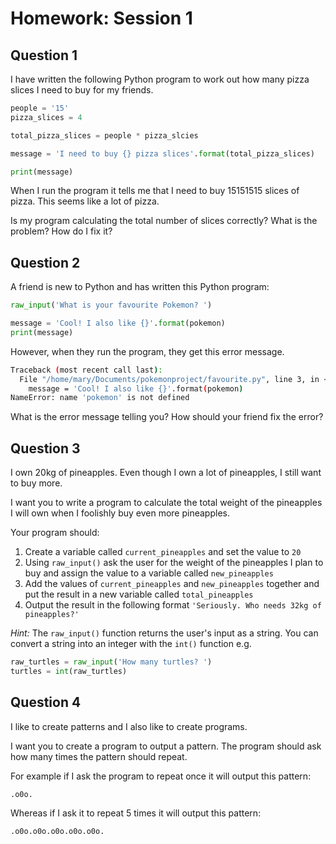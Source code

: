 # Homework: Session 1

## Question 1

I have written the following Python program to work out how many pizza slices I need to buy for my friends.

```python
people = '15'
pizza_slices = 4

total_pizza_slices = people * pizza_slcies

message = 'I need to buy {} pizza slices'.format(total_pizza_slices)

print(message)
```

When I run the program it tells me that I need to buy 15151515 slices of pizza. This seems like a lot of pizza.

Is my program calculating the total number of slices correctly? What is the problem? How do I fix it?



## Question 2

A friend is new to Python and has written this Python program:

```python
raw_input('What is your favourite Pokemon? ')

message = 'Cool! I also like {}'.format(pokemon)
print(message)
```

However, when they run the program, they get this error message. 


```bash
Traceback (most recent call last):
  File "/home/mary/Documents/pokemonproject/favourite.py", line 3, in <module>
    message = 'Cool! I also like {}'.format(pokemon)
NameError: name 'pokemon' is not defined
```

What is the error message telling you? How should your friend fix the error?


## Question 3

I own 20kg of pineapples. Even though I own a lot of pineapples, I still want to buy more.

I want you to write a program to calculate the total weight of the pineapples I will own when I foolishly buy even more pineapples.

Your program should:
1. Create a variable called `current_pineapples` and set the value to `20`
1. Using `raw_input()` ask the user for the weight of the pineapples I plan to buy and assign the value to a variable called `new_pineapples`
1. Add the values of `current_pineapples` and `new_pineapples` together and put the result in a new variable called `total_pineapples`
1. Output the result in the following format `'Seriously. Who needs 32kg of pineapples?'`

*Hint:* The `raw_input()` function returns the user's input as a string. You can convert a string into an integer with the `int()` function e.g.

```python
raw_turtles = raw_input('How many turtles? ')
turtles = int(raw_turtles) 
```

## Question 4

I like to create patterns and I also like to create programs. 

I want you to create a program to output a pattern. The program should ask how many times the pattern should repeat.

For example if I ask the program to repeat once it will output this pattern:

```
.o0o.
```

Whereas if I ask it to repeat 5 times it will output this pattern:

```
.o0o.o0o.o0o.o0o.o0o.
```
